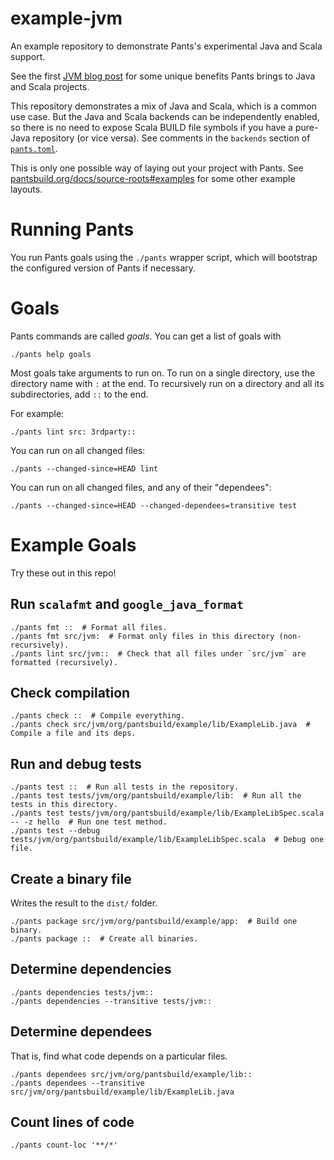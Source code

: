 # example-jvm

An example repository to demonstrate Pants's experimental Java and Scala support.

See the first
[JVM blog post](https://blog.pantsbuild.org/automatically-unlocking-concurrent-builds-and-fine-grained-caching-on-the-jvm-with-dependency-inference/)
for some unique
benefits Pants brings to Java and Scala projects.

This repository demonstrates a mix of Java and Scala, which is a common use case. But the Java
and Scala backends can be independently enabled, so there is no need to expose Scala BUILD file
symbols if you have a pure-Java repository (or vice versa). See comments in the `backends` section
of [`pants.toml`](./pants.toml).

This is only one possible way of laying out your project with Pants. See 
[pantsbuild.org/docs/source-roots#examples](https://www.pantsbuild.org/docs/source-roots#examples) 
for some other example layouts.

# Running Pants

You run Pants goals using the `./pants` wrapper script, which will bootstrap the
configured version of Pants if necessary.

# Goals

Pants commands are called _goals_. You can get a list of goals with

```
./pants help goals
```

Most goals take arguments to run on. To run on a single directory, use the directory name with 
`:` at the end. To recursively run on a directory and all its subdirectories, add `::` to the 
end.

For example:

```
./pants lint src: 3rdparty::
```

You can run on all changed files:

```
./pants --changed-since=HEAD lint
```

You can run on all changed files, and any of their "dependees":

```
./pants --changed-since=HEAD --changed-dependees=transitive test
```

# Example Goals

Try these out in this repo!

## Run `scalafmt` and `google_java_format`

```
./pants fmt ::  # Format all files.
./pants fmt src/jvm:  # Format only files in this directory (non-recursively).
./pants lint src/jvm::  # Check that all files under `src/jvm` are formatted (recursively).
```

## Check compilation

```
./pants check ::  # Compile everything.
./pants check src/jvm/org/pantsbuild/example/lib/ExampleLib.java  # Compile a file and its deps.
```

## Run and debug tests

```
./pants test ::  # Run all tests in the repository.
./pants test tests/jvm/org/pantsbuild/example/lib:  # Run all the tests in this directory.
./pants test tests/jvm/org/pantsbuild/example/lib/ExampleLibSpec.scala -- -z hello  # Run one test method.
./pants test --debug tests/jvm/org/pantsbuild/example/lib/ExampleLibSpec.scala  # Debug one file.
```

## Create a binary file

Writes the result to the `dist/` folder.

```
./pants package src/jvm/org/pantsbuild/example/app:  # Build one binary.
./pants package ::  # Create all binaries.
```

## Determine dependencies

```
./pants dependencies tests/jvm::
./pants dependencies --transitive tests/jvm::
```

## Determine dependees

That is, find what code depends on a particular files.

```
./pants dependees src/jvm/org/pantsbuild/example/lib::
./pants dependees --transitive src/jvm/org/pantsbuild/example/lib/ExampleLib.java
```

## Count lines of code

```
./pants count-loc '**/*'
```
